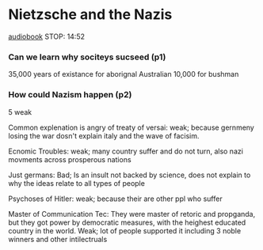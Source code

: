 # Nietzsche and the Nazis
[audiobook](https://www.youtube.com/watch?v=a2C90l7YlT8) STOP: 14:52

### Can we learn why sociteys sucseed (p1)
35,000 years of existance for aborignal Australian 
10,000 for bushman 


### How could Nazism happen (p2)
5 weak 

Common explenation is angry of treaty of versai:
	weak; because gernmeny losing the war dosn't explain italy and the wave of facisim. 

Ecnomic Troubles: 
	weak; many country suffer and do not turn, also nazi movments across prosperous nations 

Just germans: 
	Bad; Is an insult not backed by science, does not explain to why the ideas relate to all types of people

Psychoses of Hitler: 
	weak; because their are other ppl who suffer 

Master of Communication Tec: 
	They were master of retoric and propganda, but they got power by democratic measures, with the heighest educated country in the world.  Weak; lot of people supported it including 3 noble winners and other intilectruals 

